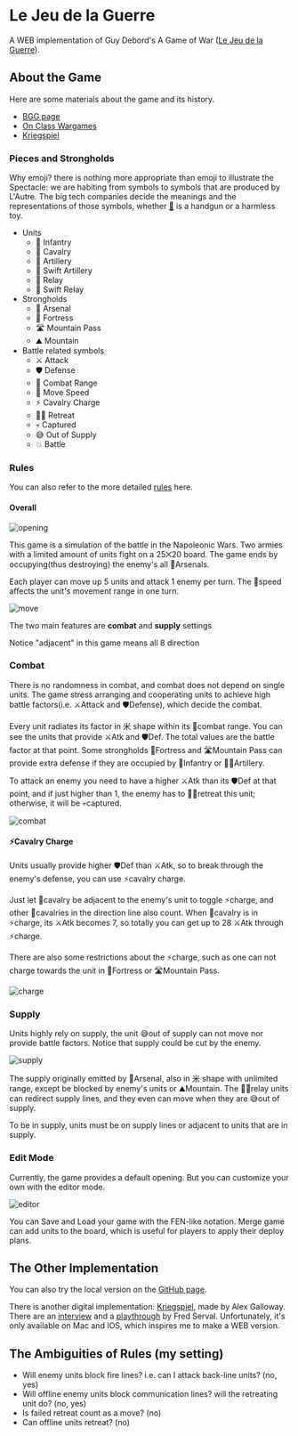 # Le Jeu de la Guerre

A WEB implementation of Guy Debord's A Game of War ([Le Jeu de la Guerre](https://www.wikiwand.com/fr/Le_Jeu_de_la_guerre_(livre))). 

## About the Game

Here are some materials about the game and its history.

- [BGG page](https://boardgamegeek.com/boardgame/27323/le-jeu-de-la-guerre)
- [On Class Wargames](https://www.classwargames.net/?p=1636)
- [Kriegspiel](http://r-s-g.org/kriegspiel/about.php)

### Pieces and Strongholds

Why emoji? there is nothing more appropriate than emoji to illustrate the Spectacle: we are habiting from symbols to symbols that are produced by L'Autre. The big tech companies decide the meanings and the representations of those symbols, whether [🔫](https://emojipedia.org/pistol/) is a handgun or a harmless toy.

- Units
  - 💂 Infantry
  - 🏇 Cavalry
  - 🎉 Artillery
  - 🚀 Swift Artillery
  - 🚩 Relay
  - 🚚 Swift Relay
- Strongholds
  - 🎪 Arsenal
  - 🏰 Fortress
  - 🛣️ Mountain Pass
  - ⛰️ Mountain
- Battle related symbols
  - ⚔️ Attack
  - 🛡️ Defense
  - 🎯 Combat Range
  - 🐴 Move Speed
  - ⚡ Cavalry Charge
  - 🏃‍♂️ Retreat
  - 💀 Captured
  - 😅 Out of Supply
  - 💥 Battle

### Rules

You can also refer to the more detailed [rules](http://r-s-g.org/kriegspiel/rules.php) here.

#### Overall

![opening](media/opening.png)

This game is a simulation of the battle in the Napoleonic Wars. Two armies with a limited amount of units fight on a 25⨉20 board. The game ends by occupying(thus destroying) the enemy's all 🎪Arsenals.

Each player can move up 5 units and attack 1 enemy per turn. The 🐴speed affects the unit's movement range in one turn.

![move](media/move.png)

The two main features are **combat** and **supply** settings

Notice "adjacent" in this game means all 8 direction

### Combat

There is no randomness in combat, and combat does not depend on single units. The game stress arranging and cooperating units to achieve high battle factors(i.e. ⚔️Attack and 🛡️Defense), which decide the combat.

Every unit radiates its factor in 米 shape within its 🎯combat range. You can see the units that provide ⚔️Atk and 🛡️Def. The total values are the battle factor at that point. Some strongholds 🏰Fortress and 🛣️Mountain Pass can provide extra defense if they are occupied by 💂Infantry or 🎉🚀Artillery.

To attack an enemy you need to have a higher ⚔️Atk than its 🛡️Def at that point, and if just higher than 1, the enemy has to 🏃‍♂️retreat this unit; otherwise, it will be 💀captured.

![combat](media/combat.png)

#### ⚡Cavalry Charge

Units usually provide higher 🛡️Def than ⚔️Atk, so to break through the enemy's defense, you can use ⚡cavalry charge.

Just let 🏇cavalry be adjacent to the enemy's unit to toggle ⚡charge, and other 🏇cavalries in the direction line also count. When 🏇cavalry is in ⚡charge, its ⚔️Atk becomes 7, so totally you can get up to 28 ⚔️Atk through ⚡charge.

There are also some restrictions about the ⚡charge, such as one can not charge towards the unit in 🏰Fortress or 🛣️Mountain Pass.

![charge](media/charge.png)

### Supply

Units highly rely on supply, the unit 😅out of supply can not move nor provide battle factors. Notice that supply could be cut by the enemy.

![supply](media/supply.png)

The supply originally emitted by 🎪Arsenal, also in 米 shape with unlimited range, except be blocked by enemy's units or ⛰️Mountain. The 🚩🚚relay units can redirect supply lines, and they even can move when they are 😅out of supply.

To be in supply, units must be on supply lines or adjacent to units that are in supply.

### Edit Mode

Currently, the game provides a default opening. But you can customize your own with the editor mode.

![editor](media/editor.png)

You can Save and Load your game with the FEN-like notation. Merge game can add units to the board, which is useful for players to apply their deploy plans.

## The Other Implementation

You can also try the local version on the [GitHub page](https://iamcxds.github.io/kriegspiel).

There is another digital implementation: [Kriegspiel](http://r-s-g.org/kriegspiel/index.php), made by Alex Galloway. There are an [interview](https://www.youtube.com/watch?v=CGjt8po_y4I) and a [playthrough](https://www.youtube.com/watch?v=4l2M6vpWLAw) by Fred Serval. Unfortunately, it's only available on Mac and IOS, which inspires me to make a WEB version.

## The Ambiguities of Rules (my setting)

- Will enemy units block fire lines? i.e. can I attack back-line units? (no, yes)
- Will offline enemy units block communication lines? will the retreating unit do? (no, yes)
- Is failed retreat count as a move? (no)
- Can offline units retreat? (no)